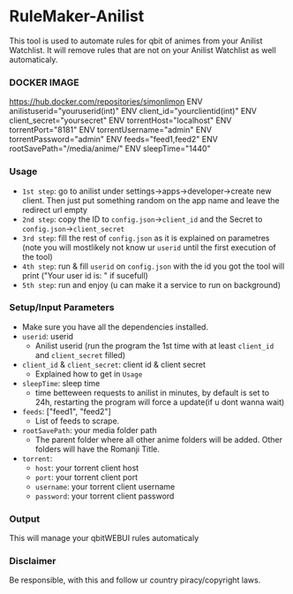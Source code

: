 # RuleMaker-Anilist

This tool is used to automate rules for qbit of animes from your Anilist Watchlist.
It will remove rules that are not on your Anilist Watchlist as well automaticaly.


### DOCKER IMAGE ###
https://hub.docker.com/repositories/simonlimon
ENV anilistuserid="youruserid(int)"
ENV client_id="yourclientid(int)"
ENV client_secret="yoursecret"
ENV torrentHost="localhost"
ENV torrentPort="8181"
ENV torrentUsername="admin"
ENV torrentPassword="admin"
ENV feeds="feed1,feed2"
ENV rootSavePath="/media/anime/"
ENV sleepTime="1440"

### Usage
- `1st step`: go to anilist under settings->apps->developer->create new client. Then just put something random on the app name and leave the redirect url empty
- `2nd step`: copy the ID to `config.json`->`client_id` and the Secret to `config.json`->`client_secret`
- `3rd step`: fill the rest of `config.json` as it is explained on parametres (note you will mostlikely not know ur `userid` until the first execution of the tool)
- `4th step`: run & fill `userid` on `config.json` with the id you got the tool will print ("Your user id is: " if sucefull)
- `5th step`: run and enjoy (u can make it a service to run on background)

### Setup/Input Parameters

- Make sure you have all the dependencies installed.
- `userid`: userid
  - Anilist userid (run the program the 1st time with at least `client_id` and `client_secret` filled)
- `client_id` & `client_secret`: client id & client secret
  - Explained how to get in `Usage`
- `sleepTime`: sleep time
  - time betteween requests to anilist in minutes, by default is set to 24h, restarting the program will force a update(if u dont wanna wait)
- `feeds`: ["feed1", "feed2"]
  - List of feeds to scrape.
- `rootSavePath`: your media folder path
  - The parent folder where all other anime folders will be added. Other folders will have the Romanji Title.
- `torrent`:
  - `host`: your torrent client host
  - `port`: your torrent client port
  - `username`: your torrent client username
  - `password`: your torrent client password

### Output

This will manage your qbitWEBUI rules automaticaly

### Disclaimer

Be responsible, with this and follow ur country piracy/copyright laws.
